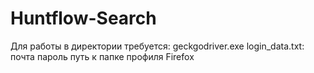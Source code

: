 # Huntflow-Search

Для работы в директории требуется: 
geckgodriver.exe
login_data.txt:
  почта
  пароль
  путь к папке профиля Firefox
